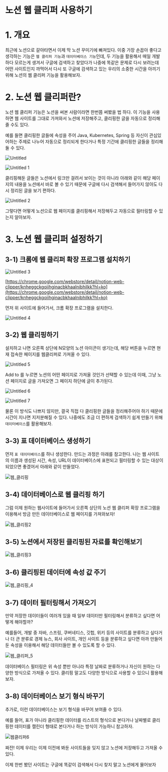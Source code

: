 # 노션 웹 클리퍼 사용하기

# 1. 개요

최근에 노션으로 갈아타면서 이제 막 노션 꾸미기에 빠져있다. 이중 가장 손꼽아 좋다고 생각하는 기능은 `웹 클리퍼 기능`과 `데이터베이스 기능`인데, 두 기능을 활용해서 매일 개발하다 모르는게 생겨서 구글에 검색하고 찾았다가 나중에 똑같은 문제로 다시 보려는데 어떤 사이트인지 까먹어서 다시 또 구글에 검색하고 있는 우리의 소중한 시간을 아끼기 위해 노션의 웹 클리퍼 기능을 활용해보자.

# 2. 노션 웹 클리퍼란?

노션 웹 클리퍼 기능은 노션을 써본 사람이라면 한번쯤 써봤을 법 하다. 이 기능을 사용하면 웹 사이트를 그대로 가져와서 노션에 저장해주고, 클리핑한 글을 자동으로 정리해줄 수도 있다.

예를 들면 클리핑한 글들에 속성을 주어 Java, Kubernetes, Spring 등 자신이 관심있어하는 주제로 나누어 자동으로 정리되게 한다거나 특정 기간에 클리핑한 글들을 정리해둘 수 있다.

![Untitled](https://user-images.githubusercontent.com/37948906/143456252-b6f8970e-8a5c-434f-95d5-d5af34a2de0e.png)

![Untitled 1](https://user-images.githubusercontent.com/37948906/143456238-a1aaa6ab-f956-4d59-a186-b65caeeebb00.png)

클리핑해둔 글들은 노션에서 링크만 걸려서 보이는 것이 아니라 아래와 같이 해당 페이지의 내용을 노션에서 바로 볼 수 있기 때문에 구글에 다시 검색해서 들어가지 않아도 다시 정리된 글을 보기 편하다.

![Untitled 2](https://user-images.githubusercontent.com/37948906/143456241-3afd1ad2-3886-4aff-8ebb-7384fba494d6.png)

그렇다면 어떻게 노션으로 웹 페이지를 클리핑해서 저장해두고 자동으로 필터링할 수 있는지 알아보자.

# 3. 노션 웹 클리퍼 설정하기

## 3-1) 크롬에 웹 클리퍼 확장 프로그램 설치하기

![Untitled 3](https://user-images.githubusercontent.com/37948906/143456243-f5717191-1e3f-4b6e-b6de-057fc9ccb671.png)

[https://chrome.google.com/webstore/detail/notion-web-clipper/knheggckgoiihginacbkhaalnibhilkk?hl=ko](https://chrome.google.com/webstore/detail/notion-web-clipper/knheggckgoiihginacbkhaalnibhilkk?hl=ko)

먼저 위 사이트에 들어가서, 크롬 확장 프로그램을 설치한다.

![Untitled 4](https://user-images.githubusercontent.com/37948906/143456245-fb964a6f-63e9-4115-9cf2-e3df11cc9fae.png)

## 3-2) 웹 클리핑하기

설치하고 나면 오른쪽 상단에 N모양의 노션 아이콘이 생기는데, 해당 버튼을 누르면 현재 접속한 페이지를 웹클리퍼로 가져올 수 있다.

![Untitled 5](https://user-images.githubusercontent.com/37948906/143456246-922d3d72-2d17-41c1-a80f-85de7e867924.png)

Add to 를 누르면 노션의 어떤 페이지로 가져올 것인가 선택할 수 있는데 이때, 그냥 노션 페이지로 글을 가져오면 그 페이지 하단에 글이 추가된다.

![Untitled 6](https://user-images.githubusercontent.com/37948906/143456248-690d70df-16b2-4a42-b9dd-c16299e08c89.png)

![Untitled 7](https://user-images.githubusercontent.com/37948906/143456251-241d0b67-ff02-450e-9855-32cee39d2e99.png)


물론 이 방식도 나쁘지 않지만, 결국 직접 다 클리핑한 글들을 정리해주어야 하기 때문에 시간이 지나면 지저분해질 수 있다. 나중에도 조금 더 편하게 검색하기 쉽게 만들기 위해 `데이터베이스`를 활용해보자.

## 3-3) 표 데이터베이스 생성하기

먼저 `표 데이터베이스`를 하나 생성한다. 만드는 과정은 아래를 참고한다. 나는 웹 사이트의 이름과 생성된 시간, 속성, URL이 데이터베이스에 표현되고 필터링할 수 있는 대상이 되었으면 좋겠어서 아래와 같이 만들었다.

![웹_클리핑](https://user-images.githubusercontent.com/37948906/143456158-be3935fb-f1d2-4e24-96f2-b2691f323b96.gif)

## 3-4) 데이터베이스로 웹 클리핑 하기

그럼 이제 원하는 웹사이트에 들어가서 오른쪽 상단의 노션 웹 클리퍼 확장 프로그램을 이용해서 방금 만든 데이터베이스로 웹 페이지를 가져와보자!

![웹_클리핑2](https://user-images.githubusercontent.com/37948906/143456198-c9b44829-f630-465c-9345-f06231a715de.gif)

## 3-5) 노션에서 저장된 클리핑된 자료를 확인해보기

![웹_클리핑3](https://user-images.githubusercontent.com/37948906/143456204-35999e05-e42e-4c32-88d3-91e1d1efbd76.gif)

## 3-6) 클리핑된 데이터에 속성 값 주기

![웹_클리핑_4](https://user-images.githubusercontent.com/37948906/143456153-afe28ef9-bb3d-4425-b164-e98dc5183cad.gif)

## 3-7) 데이터 필터링해서 가져오기

만약 저장한 데이터들이 여러개 있을 때 일부 데이터만 필터링해서 분류하고 싶다면 어떻게 해야할까?

예를들어, 개발 중 자바, 스프링, 쿠버네티스, 깃헙, 위키 등의 사이트를 분류하고 싶다거나 더 큰 분류로 경제 뉴스, 회사 사이트, 개인 사이트 등을 분류하고 싶다면 아까 만들어둔 속성을 이용해서 해당 데이터들만 볼 수 있도록 할 수 있다.

![웹_클리퍼_5](https://user-images.githubusercontent.com/37948906/143456131-93a93f73-b94d-4dc2-b560-adaa694a5bd1.gif)


데이터베이스 필터링은 위 속성 뿐만 아니라 특정 날짜로 분류하거나 자신이 원하는 다양한 방식으로 가져올 수 있다. 클리핑 말고도 다양한 방식으로 사용할 수 있으니 활용해보자.

## 3-8) 데이터베이스 보기 형식 바꾸기

추가로, 이런 데이터베이스는 보기 형식을 바꾸어 보여줄 수 있다.

예를 들어, 표가 아니라 클리핑한 데이터를 리스트의 형식으로 본다거나 날짜별로 클리핑한 데이터를 캘린더 형태로 본다거나 하는 방식이 가능하니 참고하자.

![웹클리퍼6](https://user-images.githubusercontent.com/37948906/143456219-66125107-2691-4ad2-9239-8afbceed2959.gif)

짜잔! 이제 우리는 이제 이전에 봐둔 사이트들을 잊지 않고 노션에 저장해두고 가져올 수 있다.

이제 한번 봤던 사이트는 구글에 똑같이 검색해서 다시 찾지 말고 노션에게 물어보자
